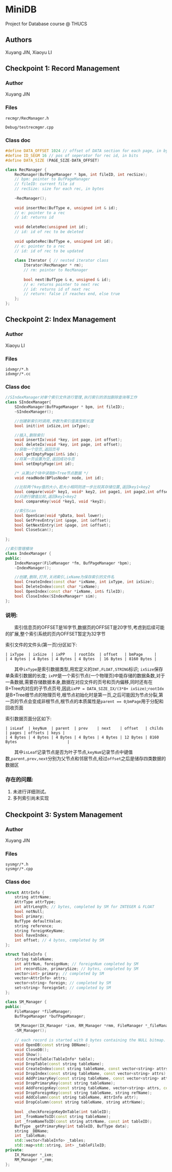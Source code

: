 # MiniDB
Project for Database course @ THUCS

## Authors
Xuyang JIN, Xiaoyu LI

## Checkpoint 1: Record Management

### Author
Xuyang JIN

### Files
`recmgr/RecManager.h`

`Debug/testrecmgmr.cpp`

### Class doc
```cpp
#define DATA_OFFSET 1024 // offset of DATA section for each page, in bytes
#define ID_SEGM 16 // pos of seperator for rec id, in bits
#define DATA_SIZE (PAGE_SIZE-DATA_OFFSET)

class RecManager {
	RecManager(BufPageManager * bpm, int fileID, int recSize); 
	// bpm: pointer to BufPageManager
	// fileID: current file id
	// recSize: size for each rec, in bytes
	
	~RecManager();
	
	void insertRec(BufType e, unsigned int & id);
	// e: pointer to a rec
	// id: returns id
	
	void deleteRec(unsigned int id);
	// id: id of rec to be deleted 
	
	void updateRec(BufType e, unsigned int id);
	// e: pointer to a rec
	// id: id of rec to be updated
		
	class Iterator { // nested iterator class
		Iterator(RecManager * rm); 
		// rm: pointer to RecManager
		
		bool next(BufType & e, unsigned & id);
		// e: returns pointer to next rec
		// id: returns id of next rec
		// return: false if reaches end, else true
	};
};
```

## Checkpoint 2: Index Management

### Author
Xiaoyu LI

### Files
`idxmgr/*.h`  
`idxmgr/*.cc`
### Class doc
```cpp
//SIndexManager对单个索引文件进行管理,执行索引的添加删除查询等工作
class SIndexManager{
    SIndexManager(BufPageManager * bpm, int fileID);
    ~SIndexManager();

    //创建新索引时调用,参数为索引值类型和长度
    bool init(int ixSize,int ixType);

    //插入,删除索引
    void insertIx(void *key, int page, int offset);
    bool deleteIx(void *key, int page, int offset);
    //获取一个空页,返回页号
    bool getEmptyPage(int& idx);
    //将某一页设置为空,返回成功与否
    bool setEmptyPage(int id);

    /* 从第id个块中读取B+Tree节点数据 */
    void readNode(BPlusNode* node, int id);

    //比较两个key值的大小,若大小相同则进一步比较其存储位置,返回key1<key2
    bool compare(void* key1, void* key2, int page1, int page2,int offset1, int offset2);
    //只进行键值比较,返回key1<key2
    bool compareKey(void *key1, void *key2);

    //索引Scan
    bool OpenScan(void *pData, bool lower);
	bool GetPrevEntry(int &page, int &offset);
	bool GetNextEntry(int &page, int &offset);
	bool CloseScan();
	
};

//索引管理模块
class IndexManager {
public:
	IndexManager(FileManager *fm, BufPageManager *bpm);
	~IndexManager();

    //创建,删除,打开,关闭索引,ixName为保存索引的文件名
	bool CreateIndex(const char *ixName, int ixType, int ixSize);
	bool DeleteIndex(const char *ixName);
	bool OpenIndex(const char *ixName, int& fileID);
    bool CloseIndex(SIndexManager* sim);
};

```

### 说明:
&emsp;&emsp;索引信息页的OFFSET是16字节,数据页的OFFSET是20字节,考虑到后续可能的扩展,整个索引系统的页内OFFSET暂定为32字节  

索引文件的文件头(第一页)分区如下:  

```
| ixType  | ixSize  | ixPP    | rootIdx  | offset   | bmPage     |  
| 4 Bytes | 4 Bytes | 4 Bytes | 4 Bytes  | 16 Bytes | 8160 Bytes |
```

&emsp;&emsp;其中`ixType`是索引数据类型,用宏定义的`INT,FLOAT,STRING`标识; `ixSize`保存单条索引数据的长度; `ixPP`是一个索引节点(一个物理页)中能存储的数据条数,对于一条数据,需要存储数据本身,数据在对应文件的页号和页内偏移,同时还有在B+Tree内对应的子节点页号,因此`ixPP = DATA_SIZE_IX/(3*8+ ixSize)`;`rootIdx`是B+Tree根节点的物理页号,根节点初始化时是第一页,之后可能因为节点分裂,第一页的节点会变成非根节点,根节点的本质属性是`parent == 0`;`bmPage`用于分配和回收页面  

索引数据页面分区如下:  

```
| isLeaf  | keyNum  | parent  | prev    | next    | offset   | childs | pages | offsets | keys |  
| 4 Bytes | 4 Bytes | 4 Bytes | 4 Bytes | 4 Bytes | 12 Bytes | 8160 Bytes                      |  
```

&emsp;&emsp;其中`isLeaf`记录节点是否为叶子节点,`keyNum`记录节点中键值数,`parent,prev,next`分别为父节点和邻居节点,经过`offset`之后是储存四类数据的数据区

### 存在的问题:
1. 未进行详细测试。
2. 多列索引尚未实现

## Checkpoint 3: System Management

### Author
Xuyang JIN

### Files
`sysmgr/*.h`  
`sysmgr/*.cpp`
### Class doc
```cpp
struct AttrInfo {
	string attrName;
	AttrType attrType;
	int attrLength; // bytes, completed by SM for INTEGER & FLOAT
	bool notNull;
	bool primary;
	BufType defaultValue;
	string reference;
	string foreignKeyName;
	bool haveIndex;
	int offset; // 4 bytes, completed by SM
};

struct TableInfo {
	string tableName;
	int attrNum, foreignNum; // foreignNum completed by SM
	int recordSize, primarySize; // bytes, completed by SM
	vector<int> primary; // completed by SM
	vector<AttrInfo> attrs;
	vector<string> foreign; // completed by SM
	set<string> foreignSet; // completed by SM
};

class SM_Manager {
public:
	FileManager *fileManager;
	BufPageManager *bufPageManager;
	
	SM_Manager(IX_Manager *ixm, RM_Manager *rmm, FileManager *_fileManager, BufPageManager *_bufPageManager);
	~SM_Manager();
	
	// each record is started with 8 bytes containing the NULL bitmap. 1 represents not null and 0 represents null.
	void OpenDB(const string DBName);
	void CloseDB();
	void Show();
	void CreateTable(TableInfo* table);
	void DropTable(const string tableName);
	void CreateIndex(const string tableName, const vector<string> attrs);
	void DropIndex(const string tableName, const vector<string> attrs);
	void AddPrimaryKey(const string tableName, const vector<string> attrs);
	void DropPrimaryKey(const string tableName);
	void AddForeignKey(const string tableName, vector<string> attrs, const string refName, vector<string> foreigns);
	void DropForeignKey(const string tableName, string refName);
	void AddColumn(const string tableName, AttrInfo attr);
	void DropColumn(const string tableName, string attrName);
	
	bool _checkForeignKeyOnTable(int tableID);
	int _fromNameToID(const string tableName);
	int _fromNameToID(const string attrName, const int tableID);
	BufType _getPrimaryKey(int tableID, BufType data);
	string _DBName;
	int _tableNum;
	std::vector<TableInfo> _tables;
	std::map<std::string, int> _tableFileID;
private:
	IX_Manager *_ixm;
	RM_Manager *_rmm;
};

```
